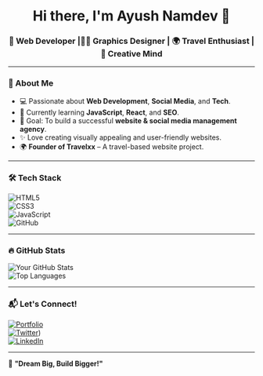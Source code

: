 <h1 align="center">Hi there, I'm Ayush Namdev 👋</h1>
<h3 align="center">🚀 Web Developer |🧑‍🎨 Graphics Designer | 🌍 Travel Enthusiast | 🎨 Creative Mind</h3>

---

### 🌟 About Me  
- 💻 Passionate about **Web Development**, **Social Media**, and **Tech**.  
- 🌱 Currently learning **JavaScript**, **React**, and **SEO**.  
- 🎯 Goal: To build a successful **website & social media management agency**.  
- ✨ Love creating visually appealing and user-friendly websites.  
- 🌍 **Founder of Travelxx** – A travel-based website project.
  
---

### 🛠️ Tech Stack  
![HTML5](https://img.shields.io/badge/HTML5-%23E34F26.svg?style=for-the-badge&logo=html5&logoColor=white)  
![CSS3](https://img.shields.io/badge/CSS3-%231572B6.svg?style=for-the-badge&logo=css3&logoColor=white)  
![JavaScript](https://img.shields.io/badge/JavaScript-%23F7DF1E.svg?style=for-the-badge&logo=javascript&logoColor=black)  
![GitHub](https://img.shields.io/badge/GitHub-%23181717.svg?style=for-the-badge&logo=github&logoColor=white)  

---

### 🔥 GitHub Stats  
![Your GitHub Stats](https://github-readme-stats.vercel.app/api?username=iamayushnamdev&show_icons=true&theme=tokyonight)  
![Top Languages](https://github-readme-stats.vercel.app/api/top-langs/?username=iamayushnamdev&layout=compact&theme=tokyonight)  

---

### 📬 Let's Connect!  
[![Portfolio](https://img.shields.io/badge/🌐-Website-2ea44f)](https://yourwebsite.com)  
[![Twitter](https://img.shields.io/badge/Twitter-%231DA1F2.svg?style=for-the-badge&logo=twitter&logoColor=white)](https://x.com/AyushNamdev05))  
[![LinkedIn](https://img.shields.io/badge/LinkedIn-%230077B5.svg?style=for-the-badge&logo=linkedin&logoColor=white)](https://www.linkedin.com/in/ayushnamdev/)  

---

🚀 **"Dream Big, Build Bigger!"**  
